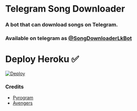 # Telegram Song Downloader

### A bot that can download songs on Telegram.


### Available on telegram as [@SongDownloaderLkBot](https://t.me/SongDownloaderLkBot)

# Deploy Heroku ✅

[![Deploy](https://www.herokucdn.com/deploy/button.svg)](https://heroku.com/deploy?template=https://github.com/viharasenindu/UltimateSongDownloader/tree/main)

### Credits

- [Pyrogram](http://github.com/pyrogram)
- [Avengers](https://github.com/Avengers15)
